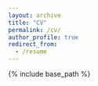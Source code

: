 ```yaml
---
layout: archive
title: "CV"
permalink: /cv/
author_profile: true
redirect_from:
  - /resume
---
```


{% include base_path %}

<object data="https://jon-jay94.github.io/jonasjensen.github.io/files/cv_example.pdf" width="1000" height="1000" type='application/pdf'></object>

